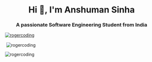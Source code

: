 <h1 align="center">Hi 👋, I'm Anshuman Sinha</h1>
<h3 align="center">A passionate Software Engineering Student from India</h3>

<p align="left"> <a href="https://github.com/ryo-ma/github-profile-trophy"><img src="https://github-profile-trophy.vercel.app/?username=rogercoding" alt="rogercoding" /></a> </p>

<p>&nbsp;<img align="center" src="https://github-readme-stats.vercel.app/api?username=rogercoding&show_icons=true&locale=en" alt="rogercoding" /></p>

<p><img align="center" src="https://github-readme-streak-stats.herokuapp.com/?user=rogercoding&" alt="rogercoding" /></p>



